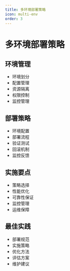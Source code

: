 ```yaml
---
title: 多环境部署策略
icon: multi-env
order: 3
---
```


# 多环境部署策略

## 环境管理
- 环境划分
- 配置管理
- 资源隔离
- 权限控制
- 监控管理

## 部署策略
- 环境配置
- 部署流程
- 验证测试
- 回滚机制
- 监控反馈

## 实施要点
- 策略选择
- 性能优化
- 可靠性保证
- 监控管理
- 运维保障

## 最佳实践
- 部署规范
- 实施策略
- 优化方法
- 评估方案
- 维护建议
